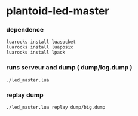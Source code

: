 # plantoid-led-master

### dependence
```
luarocks install luasocket
luarocks install luaposix
luarocks install lpack
```

### runs serveur and dump ( dump/log.dump )
```
./led_master.lua
```
### replay dump
```
./led_master.lua replay dump/big.dump
```
